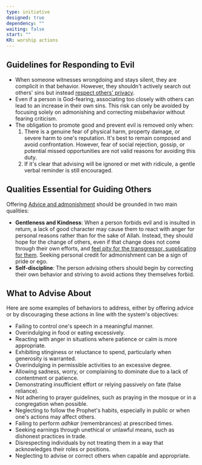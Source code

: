 ```yaml
---
type: initiative
designed: true
dependency: ""
waiting: false
start: ""
KR: worship actions
---
```


## Guidelines for Responding to Evil

* When someone witnesses wrongdoing and stays silent, they are complicit in that behavior. However, they shouldn't actively search out others' sins but instead [respect others' privacy](docs/sidebar1/Processes/Don't%20spy%20and%20protect%20privacy.md).
* Even if a person is God-fearing, associating too closely with others can lead to an increase in their own sins. This risk can only be avoided by focusing solely on admonishing and correcting misbehavior without fearing criticism.
* The obligation to promote good and prevent evil is removed only when:
	1. There is a genuine fear of physical harm, property damage, or severe harm to one's reputation. It's best to remain composed and avoid confrontation. However, fear of social rejection, gossip, or potential missed opportunities are not valid reasons for avoiding this duty.
	2. If it's clear that advising will be ignored or met with ridicule, a gentle verbal reminder is still encouraged.

## Qualities Essential for Guiding Others

Offering [Advice and admonishment](docs/sidebar1/Processes/Advice%20and%20admonishment.md) should be grounded in two main qualities:

* **Gentleness and Kindness**: When a person forbids evil and is insulted in return, a lack of good character may cause them to react with anger for personal reasons rather than for the sake of Allah. Instead, they should hope for the change of others, even if that change does not come through their own efforts, and [feel pity for the transgressor, supplicating for them](docs/sidebar1/Processes/Hate%20the%20disobedient%20and%20love%20the%20obedient.md). Seeking personal credit for admonishment can be a sign of pride or ego.
* **Self-discipline**: The person advising others should begin by correcting their own behavior and striving to avoid actions they themselves forbid.

## What to Advise About

Here are some examples of behaviors to address, either by offering advice or by discouraging these actions in line with the system's objectives:

* Failing to control one's speech in a meaningful manner.
* Overindulging in food or eating excessively.
* Reacting with anger in situations where patience or calm is more appropriate.
* Exhibiting stinginess or reluctance to spend, particularly when generosity is warranted.
* Overindulging in permissible activities to an excessive degree.
* Allowing sadness, worry, or complaining to dominate due to a lack of contentment or patience.
* Demonstrating insufficient effort or relying passively on fate (false reliance).
* Not adhering to prayer guidelines, such as praying in the mosque or in a congregation when possible.
* Neglecting to follow the Prophet's habits, especially in public or when one's actions may affect others.
* Failing to perform _adhkar_ (remembrances) at prescribed times.
* Seeking earnings through unethical or unlawful means, such as dishonest practices in trade.
* Disrespecting individuals by not treating them in a way that acknowledges their roles or positions.
* Neglecting to advise or correct others when capable and appropriate.
